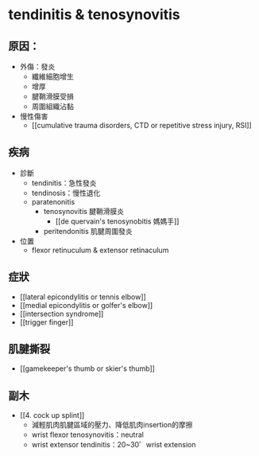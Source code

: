 #   tendinitis & tenosynovitis
##   原因： 
-   外傷：發炎
	-   纖維細胞增生    
	-   增厚    
	-   腱鞘滑膜受損    
	-   周圍組織沾黏    
-   慢性傷害    
	-   [[cumulative trauma disorders, CTD or repetitive stress injury, RSI]]  
##   疾病
-   診斷
	-   tendinitis：急性發炎    
	-   tendinosis：慢性退化 
	-   paratenonitis    
		-   tenosynovitis 腱鞘滑膜炎
			-   [[de quervain's tenosynobitis 媽媽手]]    
		-   peritendonitis 肌腱周圍發炎
-   位置
	-   flexor retinuculum & extensor retinaculum
##  症狀
- [[lateral epicondylitis or tennis elbow]]
- [[medial epicondylitis or golfer's elbow]]  
- [[intersection syndrome]]
- [[trigger finger]]
## 肌腱撕裂
- [[gamekeeper's thumb or skier's thumb]]
##   副木
- [[4. cock up splint]]
	-   減輕肌肉肌腱區域的壓力、降低肌肉insertion的摩擦    
	-   wrist flexor tenosynovitis：neutral
	-   wrist extensor tendinitis：20~30゜wrist extension